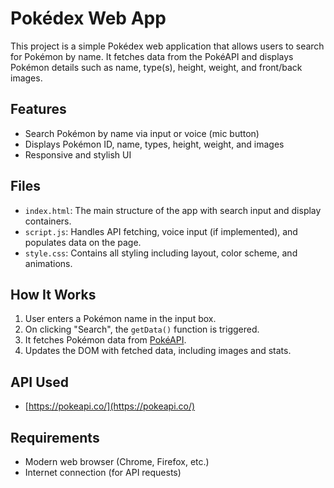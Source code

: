 # Pokédex Web App

This project is a simple Pokédex web application that allows users to search for Pokémon by name. It fetches data from the PokéAPI and displays Pokémon details such as name, type(s), height, weight, and front/back images.

## Features

- Search Pokémon by name via input or voice (mic button)
- Displays Pokémon ID, name, types, height, weight, and images
- Responsive and stylish UI

## Files

- `index.html`: The main structure of the app with search input and display containers.
- `script.js`: Handles API fetching, voice input (if implemented), and populates data on the page.
- `style.css`: Contains all styling including layout, color scheme, and animations.

## How It Works

1. User enters a Pokémon name in the input box.
2. On clicking "Search", the `getData()` function is triggered.
3. It fetches Pokémon data from [PokéAPI](https://pokeapi.co/).
4. Updates the DOM with fetched data, including images and stats.

## API Used

- [https://pokeapi.co/](https://pokeapi.co/)

## Requirements

- Modern web browser (Chrome, Firefox, etc.)
- Internet connection (for API requests)

